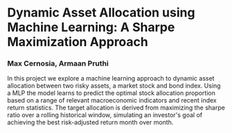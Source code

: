 # Dynamic Asset Allocation using Machine Learning: A Sharpe Maximization Approach
### Max Cernosia, Armaan Pruthi

In this project we explore a machine learning approach to dynamic asset allocation between two risky assets, a market stock and bond index. Using a MLP the model learns to predict the optimal stock allocation proportion based on a range of relevant macroeconomic indicators and recent index return statistics. The target allocation is derived from maximizing the sharpe ratio over a rolling historical window, simulating an investor's goal of achieving the best risk-adjusted return month over month.

